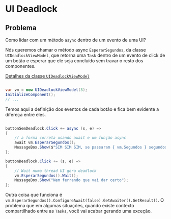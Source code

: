 # UI Deadlock

## Problema

Como lidar com um método `async` dentro de um evento de uma UI?

Nós queremos chamar o método async `EsperarSegundos`, da classe `UIDeadlockViewModel`, que retorna uma `Task` dentro de um evento de click de um botão e esperar que ele seja concluído sem travar o resto dos componentes.

[Detalhes da classe `UIDeadlockViewModel`](UIDeadlockViewModel.md)
```csharp

var vm = new UIDeadlockViewModel(3);
InitializeComponent();
// ...
```
Temos aqui a definição dos eventos de cada botão e fica bem evidente a difereça entre eles.
```csharp

buttonSemDeadlock.Click += async (s, e) =>
{
	// a forma correta usando await e um função async
	await vm.EsperarSegundos();
	MessageBox.Show($"SIM SIM SIM, se passaram { vm.Segundos } segundos!");
};

buttonDeadlock.Click += (s, e) =>
{
	// Wait numa thread UI gera deadlock
	vm.EsperarSegundos().Wait();
	MessageBox.Show("Nem ferrando que vai dar certo");
};

```
Outra coisa que funciona é `vm.EsperarSegundos().ConfigureAwait(false).GetAwaiter().GetResult()`. O problema que em algumas situações, quando existe contexto compartilhado entre as `Tasks`, você vai acabar gerando uma exceção.

